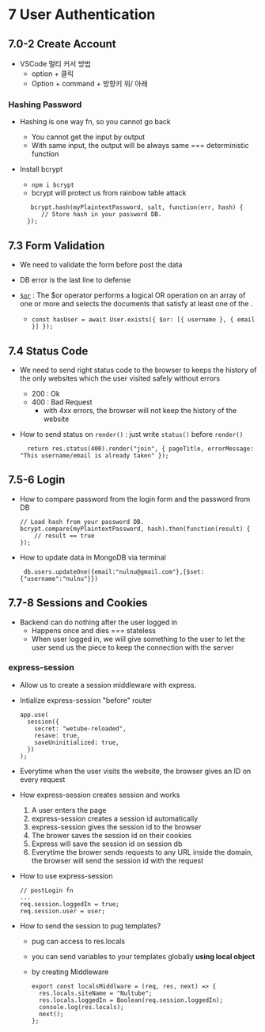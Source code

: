 # 7 User Authentication

## 7.0-2 Create Account

- VSCode 멀티 커서 방법
  - option + 클릭
  - Option + command + 방향키 위/ 아래

### Hashing Password

- Hashing is one way fn, so you cannot go back

  - You cannot get the input by output
  - With same input, the output will be always same === deterministic function

- Install bcrypt
  - `npm i bcrypt`
  - bcrypt will protect us from rainbow table attack
  ```
     bcrypt.hash(myPlaintextPassword, salt, function(err, hash) {
        // Store hash in your password DB.
    });
  ```

## 7.3 Form Validation

- We need to validate the form before post the data
- DB error is the last line to defense

- [`$or`](https://www.mongodb.com/docs/manual/reference/operator/query/or/) : The $or operator performs a logical OR operation on an array of one or more <expressions> and selects the documents that satisfy at least one of the <expressions>.
  - `const hasUser = await User.exists({ $or: [{ username }, { email }] });`

## 7.4 Status Code

- We need to send right status code to the browser to keeps the history of the only websites which the user visited safely without errors

  - 200 : Ok
  - 400 : Bad Request
    - with 4xx errors, the browser will not keep the history of the website

- How to send status on `render()` : just write `status()` before `render()`
  ```
  	return res.status(400).render("join", { pageTitle, errorMessage: "This username/email is already taken" });
  ```

## 7.5-6 Login

- How to compare password from the login form and the password from DB

  ```
  // Load hash from your password DB.
  bcrypt.compare(myPlaintextPassword, hash).then(function(result) {
      // result == true
  });
  ```

- How to update data in MongoDB via terminal
  ```
   db.users.updateOne({email:"nulnu@gmail.com"},{$set:{"username":"nulnu"}})
  ```

## 7.7-8 Sessions and Cookies

- Backend can do nothing after the user logged in
  - Happens once and dies === stateless
  - When user logged in, we will give something to the user to let the user send us the piece to keep the connection with the server

### express-session

- Allow us to create a session middleware with express.
- Intialize express-session "before" router

  ```
  app.use(
    session({
      secret: "wetube-reloaded",
      resave: true,
      saveUninitialized: true,
    })
  );
  ```

- Everytime when the user visits the website, the browser gives an ID on every request

- How express-session creates session and works

  1. A user enters the page
  2. express-session creates a session id automatically
  3. express-session gives the session id to the browser
  4. The brower saves the session id on their cookies
  5. Express will save the session id on session db
  6. Everytime the brower sends requests to any URL inside the domain, the browser will send the session id with the request

- How to use express-session

  ```
  // postLogin fn
  ...
  req.session.loggedIn = true;
  req.session.user = user;
  ```

- How to send the session to pug templates?

  - pug can access to res.locals
  - you can send variables to your templates globally **using local object**
  - by creating Middleware

    ```
    export const localsMiddlware = (req, res, next) => {
      res.locals.siteName = "Nultube";
      res.locals.loggedIn = Boolean(req.session.loggedIn);
      console.log(res.locals);
      next();
    };

    ```
